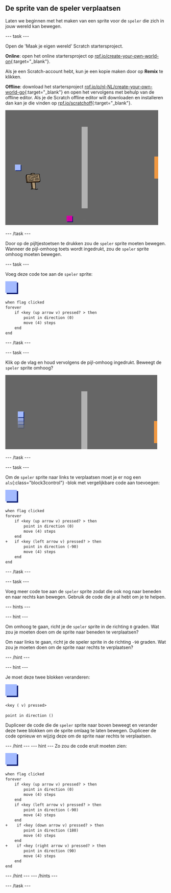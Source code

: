 ## De sprite van de speler verplaatsen

Laten we beginnen met het maken van een sprite voor de `speler` die zich in jouw wereld kan bewegen.

--- task ---

Open de 'Maak je eigen wereld' Scratch startersproject.

**Online**: open het online startersproject op [rpf.io/create-your-own-world-on](https://rpf.io/create-your-own-world-on){:target="_blank"}.

Als je een Scratch-account hebt, kun je een kopie maken door op **Remix** te klikken.

**Offline**: download het startersproject [rpf.io/p/nl-NL/create-your-own-world-go](https://rpf.io/p/nl-NL/create-your-own-world-go){:target="_blank"} en open het vervolgens met behulp van de offline editor. Als je de Scratch offline editor wilt downloaden en installeren dan kan je die vinden op [rpf.io/scratchoff](https://rpf.io/scratchoff){:target="_blank"}.

![schermafdruk](images/world-starter.png)

--- /task ---

Door op de pijltjestoetsen te drukken zou de `speler` sprite moeten bewegen. Wanneer de pijl-omhoog toets wordt ingedrukt, zou de `speler` sprite omhoog moeten bewegen.

--- task ---

Voeg deze code toe aan de `speler` sprite:

![speler](images/player.png)

```blocks3
when flag clicked
forever
	if <key (up arrow v) pressed? > then
		point in direction (0)
		move (4) steps
	end
end
```

--- /task ---

--- task ---

Klik op de vlag en houd vervolgens de pijl-omhoog ingedrukt. Beweegt de `speler` sprite omhoog?

![schermafdruk](images/world-up.png)

--- /task ---

--- task ---

Om de `speler` sprite naar links te verplaatsen moet je er nog een `als`{:class="block3control"} -blok met vergelijkbare code aan toevoegen:

![speler](images/player.png)

```blocks3
when flag clicked
forever
	if <key (up arrow v) pressed? > then
		point in direction (0)
		move (4) steps
	end
+	if <key (left arrow v) pressed? > then
		point in direction (-90)
		move (4) steps
	end
end
```

--- /task ---

--- task ---

Voeg meer code toe aan de `speler` sprite zodat die ook nog naar beneden en naar rechts kan bewegen. Gebruik de code die je al hebt om je te helpen.

--- hints ---


--- hint ---

Om omhoog te gaan, richt je de `speler` sprite in de richting `0` graden. Wat zou je moeten doen om de sprite naar beneden te verplaatsen?

Om naar links te gaan, richt je de speler sprite in de richting `-90` graden. Wat zou je moeten doen om de sprite naar rechts te verplaatsen?

--- /hint ---

--- hint ---

Je moet deze twee blokken veranderen:

![speler](images/player.png)

```blocks3
<key ( v) pressed>

point in direction ()
```

Dupliceer de code die de `speler` sprite naar boven beweegt en verander deze twee blokken om de sprite omlaag te laten bewegen. Dupliceer de code opnieuw en wijzig deze om de sprite naar rechts te verplaatsen.

--- /hint --- --- hint --- Zo zou de code eruit moeten zien:

![speler](images/player.png)

```blocks3
when flag clicked
forever
	if <key (up arrow v) pressed? > then
		point in direction (0)
		move (4) steps
	end
	if <key (left arrow v) pressed? > then
		point in direction (-90)
		move (4) steps
	end
+    if <key (down arrow v) pressed? > then
		point in direction (180)
		move (4) steps
	end
+    if <key (right arrow v) pressed? > then
		point in direction (90)
		move (4) steps
	end
end
```

--- /hint --- --- /hints ---

--- /task ---
